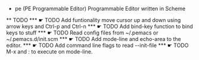 * pe (PE Programmable Editor)
Programmable Editor written in Scheme

** TODO
*** ☛ TODO Add funtionality move cursor up and down using arrow keys and Ctrl-p and Ctrl-n
*** ☛ TODO Add bind-key function to bind keys to stuff
*** ☛ TODO Read config files from ~/.pemacs or ~/.pemacs.d/init.scm
*** ☛ TODO Add mode-line and echo-area to the editor.
*** ☛ TODO Add command line flags to read --init-file
*** ☛ TODO M-x and : to execute on mode-line.


